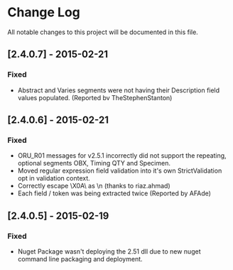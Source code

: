 # Change Log
All notable changes to this project will be documented in this file.

## [2.4.0.7] - 2015-02-21
### Fixed
- Abstract and Varies segments were not having their Description field values populated. (Reported bv TheStephenStanton)

## [2.4.0.6] - 2015-02-21
### Fixed
- ORU_R01 messages for v2.5.1 incorrectly did not support the repeating, optional segments OBX, Timing QTY and Specimen.
- Moved regular expression field validation into it's own StrictValidation opt in validation context.
- Correctly escape \X0A\ as \n (thanks to riaz.ahmad)
- Each field / token was being extracted twice (Reported by AFAde)

## [2.4.0.5] - 2015-02-19
### Fixed
- Nuget Package wasn't deploying the 2.51 dll due to new nuget command line packaging and deployment.
